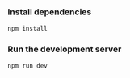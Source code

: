 ### Install dependencies

```bash
npm install
```

### Run the development server

```bash
npm run dev
```

